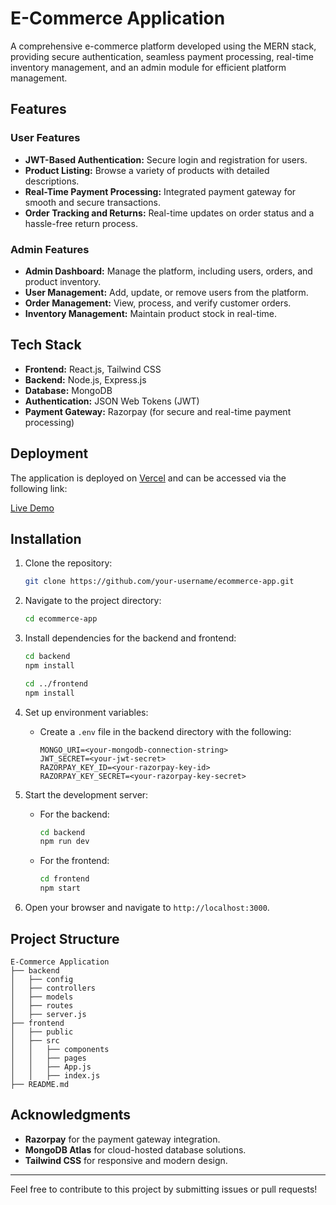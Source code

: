 # E-Commerce Application

A comprehensive e-commerce platform developed using the MERN stack, providing secure authentication, seamless payment processing, real-time inventory management, and an admin module for efficient platform management.

## Features

### User Features
- **JWT-Based Authentication:** Secure login and registration for users.
- **Product Listing:** Browse a variety of products with detailed descriptions.
- **Real-Time Payment Processing:** Integrated payment gateway for smooth and secure transactions.
- **Order Tracking and Returns:** Real-time updates on order status and a hassle-free return process.

### Admin Features
- **Admin Dashboard:** Manage the platform, including users, orders, and product inventory.
- **User Management:** Add, update, or remove users from the platform.
- **Order Management:** View, process, and verify customer orders.
- **Inventory Management:** Maintain product stock in real-time.

## Tech Stack
- **Frontend:** React.js, Tailwind CSS
- **Backend:** Node.js, Express.js
- **Database:** MongoDB
- **Authentication:** JSON Web Tokens (JWT)
- **Payment Gateway:** Razorpay (for secure and real-time payment processing)

## Deployment
The application is deployed on [Vercel](https://vercel.com) and can be accessed via the following link:

[Live Demo](https://mosin-shop.vercel.app)

## Installation

1. Clone the repository:
   ```bash
   git clone https://github.com/your-username/ecommerce-app.git
   ```

2. Navigate to the project directory:
   ```bash
   cd ecommerce-app
   ```

3. Install dependencies for the backend and frontend:
   ```bash
   cd backend
   npm install

   cd ../frontend
   npm install
   ```

4. Set up environment variables:
   - Create a `.env` file in the backend directory with the following:
     ```
     MONGO_URI=<your-mongodb-connection-string>
     JWT_SECRET=<your-jwt-secret>
     RAZORPAY_KEY_ID=<your-razorpay-key-id>
     RAZORPAY_KEY_SECRET=<your-razorpay-key-secret>
     ```

5. Start the development server:
   - For the backend:
     ```bash
     cd backend
     npm run dev
     ```
   - For the frontend:
     ```bash
     cd frontend
     npm start
     ```

6. Open your browser and navigate to `http://localhost:3000`.

## Project Structure

```
E-Commerce Application
├── backend
│   ├── config
│   ├── controllers
│   ├── models
│   ├── routes
│   ├── server.js
├── frontend
│   ├── public
│   ├── src
│   │   ├── components
│   │   ├── pages
│   │   ├── App.js
│   │   ├── index.js
├── README.md
```


## Acknowledgments
- **Razorpay** for the payment gateway integration.
- **MongoDB Atlas** for cloud-hosted database solutions.
- **Tailwind CSS** for responsive and modern design.

---

Feel free to contribute to this project by submitting issues or pull requests!
